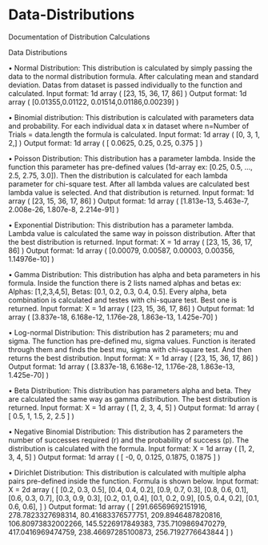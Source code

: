 # Data-Distributions

Documentation of Distribution Calculations

Data Distributions

•	Normal Distribution: This distribution is calculated by simply passing the data to the normal distribution formula.
After calculating mean and standard deviation. Datas from dataset is passed individually to the function and calculated. 
Input format: 1d array ( [23, 15, 36, 17, 86] )
Output format: 1d array ( [0.01355,0.01122, 0.01514,0.01186,0.00239] )

•	Binomial distribution: This distribution is calculated with parameters data and probability.
 For each individual data x in dataset where n=Number of Trials = data.length the formula is calculated.
Input format: 1d array ( [0, 3, 1, 2,] )
Output format: 1d array ( [ 0.0625, 0.25, 0.25, 0.375 ] )

•	Poisson Distribution: This distribution has a parameter lambda. Inside the function this parameter has pre-defined values (1d-array ex: [0.25, 0.5, …, 2.5, 2.75, 3.0]). Then the distribution is calculated for each lambda parameter for chi-square test. After all lambda values are calculated best lambda value is selected. And that distribution is returned.
Input format: 1d array ( [23, 15, 36, 17, 86] )
Output format: 1d array ( [1.813e-13, 5.463e-7,  2.008e-26, 1.807e-8, 2.214e-91] )

•	Exponential Distribution: This distribution has a parameter lambda. Lambda value is calculated the same way in poisson distribution. After that the best distribution is returned.
Input format: X = 1d array ( [23, 15, 36, 17, 86] )
Output format: 1d array ( [0.00079, 0.00587, 0.00003, 0.00356, 1.14976e-10] ) 

•	Gamma Distribution: This distribution has alpha and beta parameters in his formula. Inside the function there is 2 lists named alphas and betas ex: Alphas: [1,2,3,4,5], Betas: [0.1, 0.2, 0.3, 0.4, 0.5]. Every alpha, beta combination is calculated and testes with chi-square test. Best one is returned.
Input format: X = 1d array ( [23, 15, 36, 17, 86] )
Output format: 1d array ( [3.837e-18, 6.168e-12, 1.176e-28, 1.863e-13, 1.425e-70] ) 

•	Log-normal Distribution: This distribution has 2 parameters; mu and sigma. The function has pre-defined mu, sigma values. Function is iterated through them and finds the best mu, sigma with chi-square test. And then returns the best distribution.
Input format: X = 1d array ( [23, 15, 36, 17, 86] )
Output format: 1d array ( [3.837e-18, 6.168e-12, 1.176e-28, 1.863e-13, 1.425e-70] ) 
 
•	Beta Distribution: This distribution has parameters alpha and beta. They are calculated the same way as gamma distribution. The best distribution is returned.
Input format: X = 1d array ( [1, 2, 3, 4, 5] )
Output format: 1d array ( [ 0.5, 1, 1.5, 2, 2.5 ] ) 

•	Negative Binomial Distribution: This distribution has 2 parameters the number of successes required (r) and the probability of success (p). The distribution is calculated with the formula.
Input format: X = 1d array ( [1, 2, 3, 4, 5] )
Output format: 1d array ( [ -0, 0, 0.125, 0.1875, 0.1875 ] ) 
 
•	Dirichlet Distribution: This distribution is calculated with multiple alpha pairs pre-defined inside the function. Formula is shown below.
Input format: X = 2d array ( [
  [0.2, 0.3, 0.5],
  [0.4, 0.4, 0.2],
  [0.9, 0.7, 0.3],
  [0.8, 0.6, 0.1],
  [0.6, 0.3, 0.7],
  [0.3, 0.9, 0.3],
  [0.2, 0.1, 0.4],
  [0.1, 0.2, 0.9],
  [0.5, 0.4, 0.2],
  [0.1, 0.6, 0.6],
] )
Output format: 1d array ( [
  291.66569692151916,
  278.7823327698314,
  80.41683376577751,
  209.8946487820816,
  106.80973832002266,
  145.5226917849383,
  735.7109869470279,
  417.0416969474759,
  238.46697285100873,
  256.7192776643844
] ) 
 
